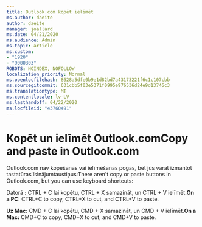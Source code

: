 ```yaml
---
title: Outlook.com kopēt ielīmēt
ms.author: daeite
author: daeite
manager: joallard
ms.date: 04/21/2020
ms.audience: Admin
ms.topic: article
ms.custom:
- "1920"
- "9000303"
ROBOTS: NOINDEX, NOFOLLOW
localization_priority: Normal
ms.openlocfilehash: 8628a5dfe0b9e1d82bd7a43173221f6c1c107cbb
ms.sourcegitcommit: 631cbb5f03e5371f0995e976536d24e9d13746c3
ms.translationtype: MT
ms.contentlocale: lv-LV
ms.lasthandoff: 04/22/2020
ms.locfileid: "43760491"
---
```

# <a name="copy-and-paste-in-outlookcom"></a><span data-ttu-id="19161-102">Kopēt un ielīmēt Outlook.com</span><span class="sxs-lookup"><span data-stu-id="19161-102">Copy and paste in Outlook.com</span></span>

<span data-ttu-id="19161-103">Outlook.com nav kopēšanas vai ielīmēšanas pogas, bet jūs varat izmantot tastatūras īsinājumtaustiņus:</span><span class="sxs-lookup"><span data-stu-id="19161-103">There aren't copy or paste buttons in Outlook.com, but you can use keyboard shortcuts:</span></span>

<span data-ttu-id="19161-104">Datorā **:** CTRL + C lai kopētu, CTRL + X samazināt, un CTRL + V ielīmēt.</span><span class="sxs-lookup"><span data-stu-id="19161-104">**On a PC:** CTRL+C to copy, CTRL+X to cut, and CTRL+V to paste.</span></span>

<span data-ttu-id="19161-105">**Uz Mac:** CMD + C lai kopētu, CMD + X samazināt, un CMD + V ielīmēt.</span><span class="sxs-lookup"><span data-stu-id="19161-105">**On a Mac:** CMD+C to copy, CMD+X to cut, and CMD+V to paste.</span></span>